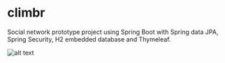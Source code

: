 # climbr
Social network prototype project using Spring Boot with Spring data JPA, Spring Security, H2 embedded database and Thymeleaf.

![alt text](https://github.com/ramiro-igmun/climbr/blob/master/screenshot.png "Climr")
